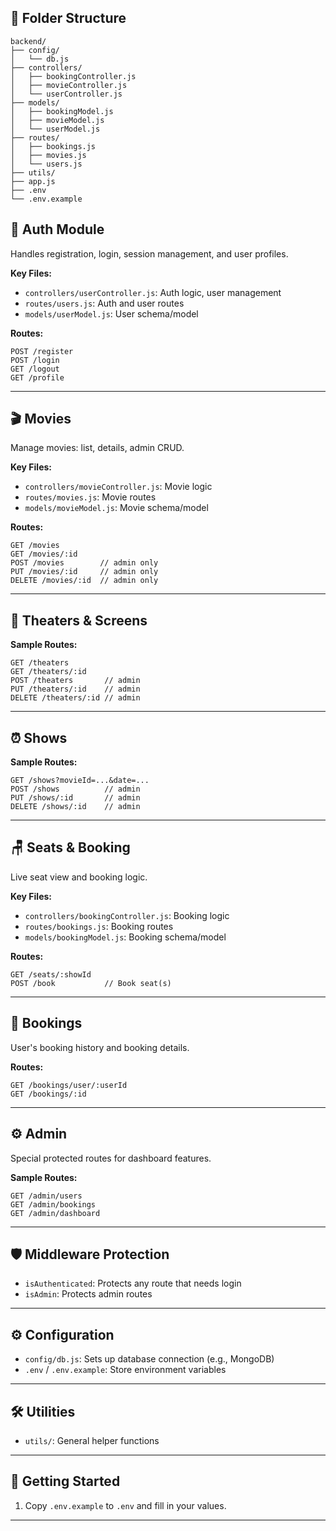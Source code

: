 ## 📁 Folder Structure

```
backend/
├── config/
│   └── db.js
├── controllers/
│   ├── bookingController.js
│   ├── movieController.js
│   └── userController.js
├── models/
│   ├── bookingModel.js
│   ├── movieModel.js
│   └── userModel.js
├── routes/
│   ├── bookings.js
│   ├── movies.js
│   └── users.js
├── utils/
├── app.js
├── .env
└── .env.example
```

## 🔐 Auth Module

Handles registration, login, session management, and user profiles.

**Key Files:**
- `controllers/userController.js`: Auth logic, user management
- `routes/users.js`: Auth and user routes
- `models/userModel.js`: User schema/model

**Routes:**
```
POST /register  
POST /login  
GET /logout  
GET /profile 
```

---

## 🎬 Movies

Manage movies: list, details, admin CRUD.

**Key Files:**
- `controllers/movieController.js`: Movie logic
- `routes/movies.js`: Movie routes
- `models/movieModel.js`: Movie schema/model

**Routes:**
```
GET /movies  
GET /movies/:id  
POST /movies        // admin only  
PUT /movies/:id     // admin only  
DELETE /movies/:id  // admin only
```

---

## 🏢 Theaters & Screens

**Sample Routes:**
```
GET /theaters  
GET /theaters/:id  
POST /theaters       // admin  
PUT /theaters/:id    // admin  
DELETE /theaters/:id // admin
```

---

## ⏰ Shows

**Sample Routes:**
```
GET /shows?movieId=...&date=...  
POST /shows          // admin  
PUT /shows/:id       // admin  
DELETE /shows/:id    // admin
```

---

## 🪑 Seats & Booking

Live seat view and booking logic.

**Key Files:**
- `controllers/bookingController.js`: Booking logic
- `routes/bookings.js`: Booking routes
- `models/bookingModel.js`: Booking schema/model

**Routes:**
```
GET /seats/:showId  
POST /book           // Book seat(s)
```

---

## 📜 Bookings

User's booking history and booking details.

**Routes:**
```
GET /bookings/user/:userId  
GET /bookings/:id
```

---

## ⚙️ Admin

Special protected routes for dashboard features.

**Sample Routes:**
```
GET /admin/users  
GET /admin/bookings  
GET /admin/dashboard
```

---

## 🛡️ Middleware Protection

- `isAuthenticated`: Protects any route that needs login
- `isAdmin`: Protects admin routes

---

## ⚙️ Configuration

- `config/db.js`: Sets up database connection (e.g., MongoDB)
- `.env` / `.env.example`: Store environment variables

---

## 🛠️ Utilities

- `utils/`: General helper functions

---

## 🚀 Getting Started

1. Copy `.env.example` to `.env` and fill in your values.

---

